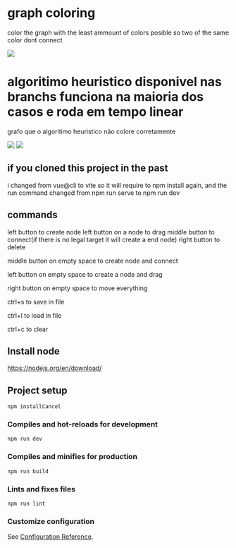# graph coloring


color the graph with the least ammount of colors posible so two of the same color dont connect

![](https://i.imgur.com/OkpcM09.png)

# algoritimo heuristico disponivel nas branchs funciona na maioria dos casos e roda em tempo linear
grafo que o algoritimo heuristico não colore corretamente

![](https://i.imgur.com/pJT23cD.png)
![](https://i.imgur.com/4YJz8TQ.png)


## if you cloned this project in the past
i changed from vue@cli to vite so it will require to npm install again, and the run command changed from npm run serve to npm run dev

## commands

left button to create node
left button on a node to drag
middle button to connect(if there is no legal target it will create a end node)
right button to delete

middle button on empty space to create node and connect

left button on empty space to create a node and drag

right button on empty space to move everything

ctrl+s to save in file 

ctrl+l to load in file

ctrl+c to clear

## Install node
https://nodejs.org/en/download/

## Project setup
```
npm installCancel
```

### Compiles and hot-reloads for development
```
npm run dev
```

### Compiles and minifies for production
```
npm run build
```

### Lints and fixes files
```
npm run lint
```

### Customize configuration
See [Configuration Reference](https://cli.vuejs.org/config/).
